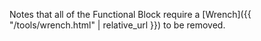 Notes that all of the Functional Block require a [Wrench]({{ "/tools/wrench.html" | relative_url }}) to be removed.
